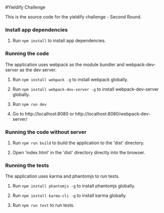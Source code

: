 #Yieldify Challenge 

This is the source code for the yieldify challenge - Second Round.


### Install app dependencies

1. Run `npm install` to install app dependencies.


### Running the code

The application uses webpack as the module bundler and webpack-dev-server as the dev server.

1. Run `npm install webpack -g` to install webpack globally.

1. Run `npm install webpack-dev-server -g` to install webpack-dev-server globally.

1. Run `npm run dev`

1. Go to http://localhost:8080 or http://localhost:8080/webpack-dev-server/


### Running the code without server

1. Run `npm run build` to build the application to the 'dist' directory. 

1. Open 'index.html' in the 'dist' directory directly into the browser.


### Running the tests

The application uses karma and phantomjs to run tests.

1. Run `npm install phantomjs -g` to install phantomjs globally.

1. Run `npm install karma-cli -g` to install karma globally.

1. Run `npm run test` to run tests.
